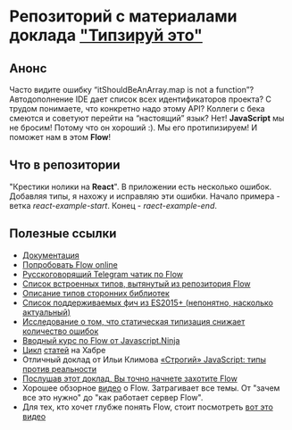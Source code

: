 # Репозиторий с материалами доклада ["Типзируй этo"](https://events.epam.com/events/insider_nn/talks/5952)
## Анонс
Часто видите ошибку “itShouldBeAnArray.map is not a function”? 
Автодополнение IDE дает список всех идентификаторов проекта?
С трудом понимаете, что конкретно надо этому API?
Коллеги с бека смеются и советуют перейти на “настоящий” язык?
Нет! **JavaScript** мы не бросим! Потому что он хороший :).
Мы его протипизируем! И поможет нам в этом **Flow**!
 
 ## Что в репозитории
"Крестики нолики на **React**". В приложении есть несколько ошибок. 
  Добавляя типы, я нахожу и исправляю эти ошибки. 
  Начало примера - ветка *react-example-start*.
  Конец - *raect-example-end*.
  
## Полезные ссылки
- [Документация](https://flow.org/en/docs/) 
- [Попробовать Flow online](https://flow.org/try/)
- [Русскоговорящий Telegram чатик по Flow](https://t.me/flowtype_ru)
- [Список встроенных типов, вытянутый из репозитория Flow](https://www.saltycrane.com/flow-type-cheat-sheet/latest)
- [Описание типов сторонних библиотек](https://github.com/flowtype/flow-typed)
- [Список поддерживаемых фич из ES2015+ (непонятно, насколько актуальный)](https://github.com/facebook/flow/issues/560)
- [Исследование о том, что статическая типизация снижает количество ошибок](https://blog.acolyer.org/2017/09/19/to-type-or-not-to-type-quantifying-detectable-bugs-in-javascript) 
- [Вводный курс по Flow от Javascript.Ninja](https://www.youtube.com/playlist?list=PLvTBThJr861zvILAjREUakZ6E5l7h7lsZ)
- [Цикл](https://habrahabr.ru/post/326304/) [статей](https://habrahabr.ru/post/326394/) на Хабре
- Отличный доклад от Ильи Климова [«Строгий» JavaScript: типы против реальности](https://www.youtube.com/watch?time_continue=1&v=etKOc80-cw0)
- [Послушав этот доклад, Вы точно начнете захотите Flow](https://www.youtube.com/watch?v=V1po0BT7kac)
- Хорошее обзорное [видео](https://www.youtube.com/watch?v=IwVyroc__bM) о Flow. Затрагивает все темы. От "зачем все это нужно" до "как работает сервер Flow".
- Для тех, кто хочет глубже понять Flow, стоит посмотреть [вот это видео](https://www.youtube.com/watch?v=VEaDsKyDxkY)
